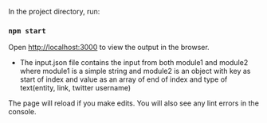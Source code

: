 In the project directory, run:

### `npm start`

Open [http://localhost:3000](http://localhost:3000) to view the output in the browser.

- The input.json file contains the input from both module1 and module2 where module1 is a simple string and module2 is an object with key as start of index and value as an array of end of index and type of text(entity, link, twitter username)

The page will reload if you make edits.
You will also see any lint errors in the console.
